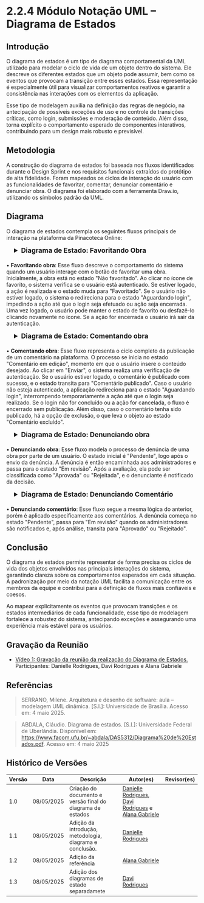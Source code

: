 # 2.2.4 Módulo Notação UML – Diagrama de Estados

## Introdução

O diagrama de estados é um tipo de diagrama comportamental da UML utilizado para modelar o ciclo de vida de um objeto dentro do sistema. Ele descreve os diferentes estados que um objeto pode assumir, bem como os eventos que provocam a transição entre esses estados. Essa representação é especialmente útil para visualizar comportamentos reativos e garantir a consistência nas interações com os elementos da aplicação.

Esse tipo de modelagem auxilia na definição das regras de negócio, na antecipação de possíveis exceções de uso e no controle de transições críticas, como login, submissões e moderação de conteúdo. Além disso, torna explícito o comportamento esperado de componentes interativos, contribuindo para um design mais robusto e previsível.

## Metodologia

A construção do diagrama de estados foi baseada nos fluxos identificados durante o Design Sprint e nos requisitos funcionais extraídos do protótipo de alta fidelidade. Foram mapeados os ciclos de interação do usuário com as funcionalidades de favoritar, comentar, denunciar comentário e denunciar obra. O diagrama foi elaborado com a ferramenta Draw.io, utilizando os símbolos padrão da UML.

## Diagrama

O diagrama de estados contempla os seguintes fluxos principais de interação na plataforma da Pinacoteca Online:

<div style="margin-left: 20px;">
<details style="margin-bottom: 20px;">
  <summary style="font-size: 1.1rem;"><strong>Diagrama de Estado: Favoritando Obra</strong></summary>
  <font size="2"><p style="text-align: center">Figura 1: Diagrama de Estado - Favoritando Obra</p></font>
  <div style="text-align: center">

![de-favoritando](assets/images/DiagramaEstadosFavoritando.png)

  </div>
  <font size="2"><p style="text-align: center">Autor: Danielle Rodrigues, 2025.</p></font>
</details>
</div>

• **Favoritando obra**: Esse fluxo descreve o comportamento do sistema quando um usuário interage com o botão de favoritar uma obra. Inicialmente, a obra está no estado "Não favoritado". Ao clicar no ícone de favorito, o sistema verifica se o usuário está autenticado. Se estiver logado, a ação é realizada e o estado muda para "Favoritado". Se o usuário não estiver logado, o sistema o redireciona para o estado "Aguardando login", impedindo a ação até que o login seja efetuado ou ação seja encerrada. Uma vez logado, o usuário pode manter o estado de favorito ou desfazê-lo clicando novamente no ícone. Se a ação for encerrada o usuário irá sair da autenticação.

<div style="margin-left: 20px;">
<details style="margin-bottom: 20px;">
  <summary style="font-size: 1.1rem;"><strong>Diagrama de Estado: Comentando obra</strong></summary>
  <font size="2"><p style="text-align: center">Figura 2: Diagrama de Estado - Comentando obra</p></font>
  <div style="text-align: center">

![de-comentando](assets/images/DiagramaEstadosComentando.png)

  </div>
  <font size="2"><p style="text-align: center">Autor: Davi Rodrigues, 2025.</p></font>
</details>
</div>

• **Comentando obra**: Esse fluxo representa o ciclo completo da publicação de um comentário na plataforma. O processo se inicia no estado "Comentário em edição", momento em que o usuário insere o conteúdo desejado. Ao clicar em "Enviar", o sistema realiza uma verificação de autenticação. Se o usuário estiver logado, o comentário é publicado com sucesso, e o estado transita para "Comentário publicado". Caso o usuário não esteja autenticado, a aplicação redireciona para o estado "Aguardando login", interrompendo temporariamente a ação até que o login seja realizado. Se o login não for concluído ou a ação for cancelada, o fluxo é encerrado sem publicação. Além disso, caso o comentário tenha sido publicado, há a opção de exclusão, o que leva o objeto ao estado "Comentário excluído".

<div style="margin-left: 20px;">
<details style="margin-bottom: 20px;">
  <summary style="font-size: 1.1rem;"><strong>Diagrama de Estado: Denunciando obra</strong></summary>
  <font size="2"><p style="text-align: center">Figura 3: Diagrama de Estado - Denunciando obra</p></font>
  <div style="text-align: center">

![de-denunobra](assets/images/DiagramaEstadosDenunObra.png)

  </div>
  <font size="2"><p style="text-align: center">Autor: Alana Gabriele, 2025.</p></font>
</details>
</div>

• **Denunciando obra**: Esse fluxo modela o processo de denúncia de uma obra por parte de um usuário. O estado inicial é "Pendente", logo após o envio da denúncia. A denúncia é então encaminhada aos administradores e passa para o estado "Em revisão". Após a avaliação, ela pode ser classificada como "Aprovada" ou "Rejeitada", e o denunciante é notificado da decisão.

<div style="margin-left: 20px;">
<details style="margin-bottom: 20px;">
  <summary style="font-size: 1.1rem;"><strong>Diagrama de Estado: Denunciando Comentário</strong></summary>
  <font size="2"><p style="text-align: center">Figura 4: Diagrama de Estado - Denunciando comentário</p></font>
  <div style="text-align: center">

![de-denuncoment](assets/images/DiagramaEstadosDenunComent.png)

  </div>
  <font size="2"><p style="text-align: center">Autor: Alana Gabriele, 2025.</p></font>
</details>
</div>

• **Denunciando comentário**: Esse fluxo segue a mesma lógica do anterior, porém é aplicado especificamente aos comentários. A denúncia começa no estado "Pendente", passa para "Em revisão" quando os administradores são notificados e, após análise, transita para "Aprovado" ou "Rejeitado".

## Conclusão

O diagrama de estados permite representar de forma precisa os ciclos de vida dos objetos envolvidos nas principais interações do sistema, garantindo clareza sobre os comportamentos esperados em cada situação. A padronização por meio da notação UML facilita a comunicação entre os membros da equipe e contribui para a definição de fluxos mais confiáveis e coesos.

Ao mapear explicitamente os eventos que provocam transições e os estados intermediários de cada funcionalidade, esse tipo de modelagem fortalece a robustez do sistema, antecipando exceções e assegurando uma experiência mais estável para os usuários.

## Gravação da Reunião

- [Vídeo 1: Gravação da reunião da realização do Diagrama de Estados.](https://drive.google.com/file/d/179eTha9lBJC3YQ-kma0HoA75WbZ05pKg/view?usp=drive_link)</br>
  Participantes: Danielle Rodrigues, Davi Rodrigues e Alana Gabriele

## Referências

> SERRANO, Milene. Arquitetura e desenho de software: aula – modelagem UML dinâmica. [S.l.]: Universidade de Brasília. Acesso em: 4 maio 2025.

> ABDALA, Cláudio. Diagrama de estados. [S.l.]: Universidade Federal de Uberlândia. Disponível em: https://www.facom.ufu.br/~abdala/DAS5312/Diagrama%20de%20Estados.pdf. Acesso em: 4 maio 2025

## Histórico de Versões

| Versão | Data       | Descrição                                                  | Autor(es)                                                                                                                                              | Revisor(es) |
| ------ | ---------- | ---------------------------------------------------------- | ------------------------------------------------------------------------------------------------------------------------------------------------------ | ----------- |
| 1.0    | 08/05/2025 | Criação do documento e versão final do diagrama de estados | [Danielle Rodrigues](https://github.com/Danizelle), [Davi Rodrigues](https://github.com/DaviRogs) e [Alana Gabriele](https://github.com/Alanagabriele) |             |
| 1.1    | 08/05/2025 | Adição da introdução, metodologia, diagrama e conclusão.   | [Danielle Rodrigues](https://github.com/Danizelle)                                                                                                     |
| 1.2    | 08/05/2025 | Adição da referência                                       | [Alana Gabriele](https://github.com/Alanagabriele)                                                                                                     |             |
| 1.3    | 08/05/2025 | Adição dos diagramas de estado separadamete                                       | [Davi Rodrigues](https://github.com/DaviRogs)                                                                                                     |             |
